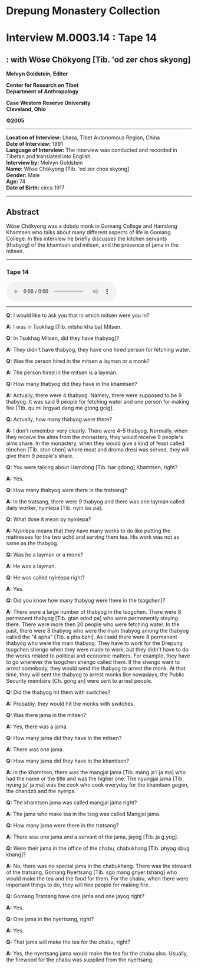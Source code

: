 # Drepung Monastery Collection  
# Interview M.0003.14 : Tape 14  
##  : with Wöse Chökyong [Tib. 'od zer chos skyong]  
  
**Melvyn Goldstein, Editor**  

**Center for Research on Tibet**  
**Department of Anthropology**  

**Case Western Reserve University**  
**Cleveland, Ohio**  

**©2005**  

---  
**Location of Interview:** Lhasa, Tibet Autonomous Region, China  
**Date of Interview:** 1991  
**Language of Interview:** The interview was conducted and recorded in Tibetan and translated into English.  
**Interview by:** Melvyn Goldstein  
**Name:** Wöse Chökyong [Tib. 'od zer chos skyong]  
**Gender:** Male  
**Age:** 74  
**Date of Birth:** circa 1917  
  
---  
## Abstract  

 Wöse Chökyong was a dobdo monk in Gomang College and Hamdong Khamtsen who talks about many different aspects of life in Gomang College. In this interview he briefly discusses the kitchen servants (thabyog) of the khamtsen and mitsen, and the presence of jama in the mitsen.   

---  
### Tape 14  

<audio controls>
<source src="https://tile.loc.gov/storage-services/service/asian/asiantoha/M_0003_14/M_0003_14.mp3" type="audio/mp3">
Your browser does not support the audio element.
</audio>  

---

**Q:**  I would like to ask you that in which mitsen were you in?   

**A:**  I was in Tsokhag [Tib. mtsho kha ba] Mitsen.   

**Q:**  In Tsokhag Mitsen, did they have thabyog]?   

**A:**  They didn't have thabyog, they have one hired person for fetching water.   

**Q:**  Was the person hired in the mitsen a layman or a monk?   

**A:**  The person hired in the mitsen is a layman.   

**Q:**  How many thabyog did they have in the khamtsen?   

**A:**  Actually, there were 4 thabyog. Namely, there were supposed to be 9 thabyog. It was said 8 people for fetching water and one person for making fire [Tib. qu mi brgyad dang me gtong gcig].   

**Q:**  Actually, how many thabyog were there?   

**A:**  I don't remember very clearly. There were 4-5 thabyog. Normally, when they receive the alms from the monastery, they would receive 9 people's alms share. In the monastery, when they would give a kind of feast called tönchen [Tib. ston chen] where meat and droma dresi was served, they will give them 9 people's share.   

**Q:**  You were talking about Hamdong [Tib. har gdong] Khamtsen, right?   

**A:**  Yes.   

**Q:**  How many thabyog were there in the tratsang?   

**A:**  In the tratsang, there were 9 thabyog and there was one layman called daily worker, nyinlepa [Tib. nyin las pa].   

**Q:**  What dose it mean by nyinlepa?   

**A:**  Nyinlepa means that they have many works to do like putting the mattresses for the two uchö and serving them tea. His work was not as same as the thabyog.   

**Q:**  Was he a layman or a monk?   

**A:**  He was a layman.   

**Q:**  He was called nyinlepa right?   

**A:**  Yes.   

**Q:**  Did you know how many thabyog were there in the tsogchen]?   

**A:**  There were a large number of thabyog in the tsogchen. There were 8 permanent thabyog [Tib. gtan sdod pa] who were permanently staying there. There were more then 20 people who were fetching water. In the past, there were 8 thabyog who were the main thabyog among the thabyog called the "4 apha" [Tib. a pha bzhi]. As I said there were 8 permanent thabyog who were the main thabyog. They have to work for the Drepung tsogchen shengo when they were made to work, but they didn't have to do the works related to political and economic matters. For example, they have to go wherever the tsogchen shengo called them. If the shengo want to arrest somebody, they would send the thabyog to arrest the monk. At that time, they will sent the thabyog to arrest monks like nowadays, the Public Security members [Ch. gong an] were sent to arrest people.   

**Q:**  Did the thabyog hit them with switches?   

**A:**  Probably, they would hit the monks with switches.   

**Q:**  Was there jama in the mitsen?   

**A:**  Yes, there was a jama.   

**Q:**  How many jama did they have in the mitsen?   

**A:**  There was one jama.   

**Q:**  How many jama did they have in the khamtsen?   

**A:**  In the khamtsen, there was the mangjai jama [Tib. mang ja'i ja ma] who had the name or the title and was the higher one. The nyungjai jama [Tib. nyung ja' ja ma] was the cook who cook everyday for the khamtsen gegen, the chandzö and the nyerpa.   

**Q:**  The khamtsen jama was called mangjai jama right?   

**A:**  The jama who make tea in the tsog was called Mangjai jama.   

**Q:**  How many jama were there in the tratsang?   

**A:**  There was one jama and a servant of the jama, jayog [Tib. ja g.yog].   

**Q:**  Were their jama in the office of the chabu, chabukhang [Tib. phyag sbug khang]?   

**A:**  No, there was no special jama in the chabukhang. There was the steward of the tratsang, Gomang Nyertsang [Tib. sgo mang gnyer tshang] who would make the tea and the food for them. For the chabu, when there were important things to do, they will hire people for making fire.   

**Q:**  Gomang Tratsang have one jama and one jayog right?   

**A:**  Yes.   

**Q:**  One jama in the nyertsang, right?   

**A:**  Yes.   

**Q:**  That jama will make the tea for the chabu, right?   

**A:**  Yes, the nyertsang jama would make the tea for the chabu also. Usually, the firewood for the chabu was supplied from the nyertsang.   

